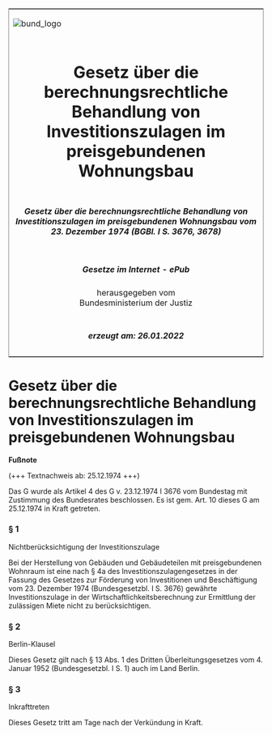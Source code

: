<span id="DECKBLATT.html"></span>

<table border="0" frame="border" width="100%">

<tr valign="top">

<td align="left">

![bund\_logo](BfJ_2021_Web_de_de.gif)

</td>

<td align="right">

 

</td>

</tr>

<tr align="center" valign="middle">

<td colspan="2">

# Gesetz über die berechnungsrechtliche Behandlung von Investitionszulagen im preisgebundenen Wohnungsbau

</td>

</tr>

<tr align="center" valign="middle">

<td colspan="2">

##### Gesetz über die berechnungsrechtliche Behandlung von Investitionszulagen im preisgebundenen Wohnungsbau vom 23. Dezember 1974 (BGBl. I S. 3676, 3678)

</td>

</tr>

<tr align="center" valign="middle">

<td colspan="2">

  
  

##### Gesetze im Internet - ePub  
  
herausgegeben vom  
Bundesministerium der Justiz

</td>

</tr>

<tr align="center" valign="bottom">

<td colspan="2">

  
  

##### erzeugt am: 26.01.2022

</td>

</tr>

</table>

<span id="BJNR036780974.html"></span>

# Gesetz über die berechnungsrechtliche Behandlung von Investitionszulagen im preisgebundenen Wohnungsbau

<div>

  
**Fußnote**

<div class="jnhtml">

<div>

<div class="jurAbsatz">

(+++ Textnachweis ab: 25.12.1974 +++)

</div>

<div class="jurAbsatz">

  
Das G wurde als Artikel 4 des G v. 23.12.1974 I 3676 vom Bundestag mit
Zustimmung des Bundesrates beschlossen. Es ist gem. Art. 10 dieses G am
25.12.1974 in Kraft getreten.

</div>

</div>

</div>

</div>

<span id="BJNR036780974BJNE000100317.html"></span>

### § 1  
Nichtberücksichtigung der Investitionszulage

<div>

<div class="jnhtml">

<div>

<div class="jurAbsatz">

Bei der Herstellung von Gebäuden und Gebäudeteilen mit preisgebundenen
Wohnraum ist eine nach § 4a des Investitionszulagengesetzes in der
Fassung des Gesetzes zur Förderung von Investitionen und Beschäftigung
vom 23. Dezember 1974 (Bundesgesetzbl. I S. 3676) gewährte
Investitionszulage in der Wirtschaftlichkeitsberechnung zur Ermittlung
der zulässigen Miete nicht zu berücksichtigen.

</div>

</div>

</div>

</div>

<span id="BJNR036780974BJNE000200317.html"></span>

### § 2  
Berlin-Klausel

<div>

<div class="jnhtml">

<div>

<div class="jurAbsatz">

Dieses Gesetz gilt nach § 13 Abs. 1 des Dritten Überleitungsgesetzes vom
4. Januar 1952 (Bundesgesetzbl. I S. 1) auch im Land Berlin.

</div>

</div>

</div>

</div>

<span id="BJNR036780974BJNE000300317.html"></span>

### § 3  
Inkrafttreten

<div>

<div class="jnhtml">

<div>

<div class="jurAbsatz">

Dieses Gesetz tritt am Tage nach der Verkündung in Kraft.

</div>

</div>

</div>

</div>
